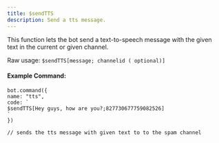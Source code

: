 ```yaml
---
title: $sendTTS
description: Send a tts message.
---
```


This function lets the bot send a text-to-speech message with the given text in the current or given channel.

Raw usage: `$sendTTS[message; channelid ( optional)]`

#### Example Command:

```text
bot.command({
name: "tts",
code: `
$sendTTS[Hey guys, how are you?;827730677759082526]
`
})

// sends the tts message with given text to to the spam channel
```

